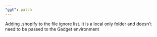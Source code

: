 ```yaml
---
"ggt": patch
---
```


Adding .shopify to the file ignore list. It is a local only folder and doesn't need to be passed to the Gadget environment
